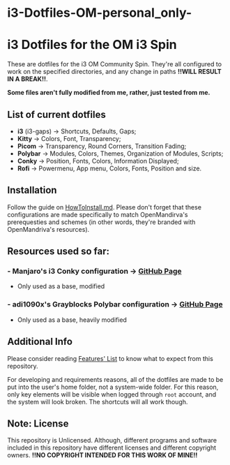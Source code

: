 # i3-Dotfiles-OM-personal_only-
# i3 Dotfiles for the OM i3 Spin

These are dotfiles for the i3 OM Community Spin. They're all configured to work on the specified directories, and any change in paths **!!WILL RESULT IN A BREAK!!**.

**Some files aren't fully modified from me, rather, just tested from me.**

## List of current dotfiles
- **i3** (i3-gaps) -> Shortcuts, Defaults, Gaps;
- **Kitty** -> Colors, Font, Transparency;
- **Picom** -> Transparency, Round Corners, Transition Fading;
- **Polybar** -> Modules, Colors, Themes, Organization of Modules, Scripts;
- **Conky** -> Position, Fonts, Colors, Information Displayed;
- **Rofi** -> Powermenu, App menu, Colors, Fonts, Position and size.

## Installation
Follow the guide on [HowToInstall.md](https://github.com/klejdiLOL/i3-Dotfiles-OM-personal_only-/blob/main/HowToInstall.md). Please don't forget that these configurations are made specifically to match OpenMandirva's prerequesties and schemes (in other words, they're branded with OpenMandriva's resources).

## Resources used so far:
### - Manjaro's i3 Conky configuration -> [GitHub Page](https://github.com/oberon-manjaro/conkies/blob/master/config_i3/conky_maia)
- Only used as a base, modified
### - adi1090x's Grayblocks Polybar configuration -> [GitHub Page](https://github.com/adi1090x/polybar-themes?tab=readme-ov-file#grayblocks)
- Only used as a base, heavily modified

## Additional Info
Please consider reading [Features' List](https://github.com/klejdiLOL/i3-Dotfiles-OM-personal_only-/blob/main/features.md) to know what to expect from this repository.

For developing and requirements reasons, all of the dotfiles are made to be put into the user's home folder, not a system-wide folder. For this reason, only key elements will be visible when logged through ``root`` account, and the system will look broken. The shortcuts will all work though.

## Note: License
This repository is Unlicensed. Although, different programs and software included in this repository have different licenses and different copyright owners. **!!NO COPYRIGHT INTENDED FOR THIS WORK OF MINE!!**

